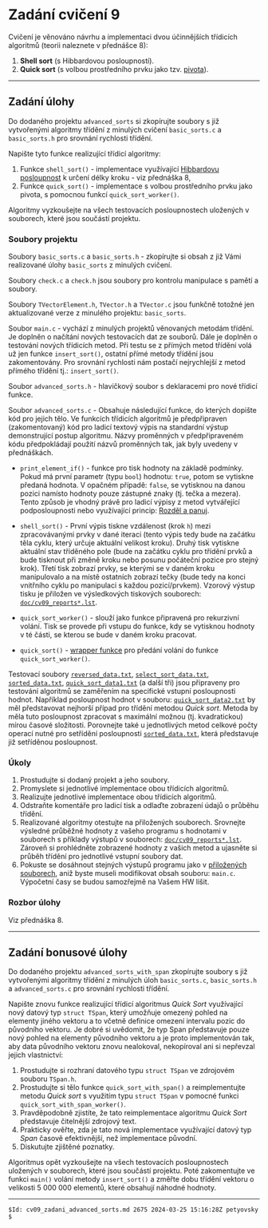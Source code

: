 ﻿# Zadání cvičení 9

Cvičení je věnováno návrhu a implementaci dvou účinnějších třídicích algoritmů (teorii naleznete v přednášce 8):

  1. **Shell sort** (s Hibbardovou posloupností).
  2. **Quick sort** (s volbou prostředního prvku jako tzv. [pivota](https://cs.wikipedia.org/wiki/Pivot)).

---

## Zadání úlohy
Do dodaného projektu `advanced_sorts` si zkopírujte soubory s již vytvořenými algoritmy třídění z minulých cvičení 
`basic_sorts.c` a `basic_sorts.h` pro srovnání rychlosti třídění.

Napište tyto funkce realizující třídicí algoritmy:

 1. Funkce `shell_sort()` - implementace využívající [Hibbardovu posloupnost](https://en.wikipedia.org/wiki/Shellsort#Gap_sequences) k určení délky kroku - viz přednáška 8,
 2. Funkce `quick_sort()` - implementace s volbou prostředního prvku jako pivota, s pomocnou
    funkcí `quick_sort_worker()`.

Algoritmy vyzkoušejte na všech testovacích posloupnostech uložených v souborech, které jsou součástí projektu.


### Soubory projektu

Soubory `basic_sorts.c` a `basic_sorts.h` - zkopírujte si obsah z již Vámi realizované úlohy `basic_sorts` z minulých cvičení.

Soubory `check.c` a `check.h` jsou soubory pro kontrolu manipulace s pamětí a soubory.

Soubory `TVectorElement.h`, `TVector.h` a `TVector.c` jsou funkčně totožné jen aktualizované verze z minulého projektu: `basic_sorts`.

Soubor `main.c` - vychází z minulých projektů věnovaných metodám třídění. Je doplněn o načítání nových testovacích dat ze souborů. 
Dále je doplněn o testování nových třídicích metod. Při testu se z přímých metod třídění volá už jen 
funkce `insert_sort()`, ostatní přímé metody třídění jsou zakomentovány.
Pro srovnání rychlosti nám postačí nejrychlejší z metod přímého třídění tj.: `insert_sort()`.

Soubor `advanced_sorts.h` - hlavičkový soubor s deklaracemi pro nové třídicí funkce.

Soubor `advanced_sorts.c` - Obsahuje následující funkce, do kterých dopište kód pro jejich tělo. Ve funkcích třídicích 
algoritmů je předpřipraven (zakomentovaný) kód pro ladicí textový výpis na standardní výstup demonstrující postup algoritmu.
Názvy proměnných v předpřipraveném kódu předpokládají použití názvů proměnných tak, jak byly uvedeny v přednáškách.

  - `print_element_if()` - funkce pro tisk hodnoty na základě podmínky. Pokud má první parametr 
     (typu `bool`) hodnotu: `true`, potom se vytiskne předaná hodnota. V opačném případě: `false`, 
     se vytisknou na danou pozici namísto hodnoty pouze zástupné znaky (tj. tečka a mezera). 
     Tento způsob je vhodný právě pro ladicí výpisy z metod vytvářející podposloupnosti nebo využívající princip: [Rozděl a panuj](https://cs.wikipedia.org/wiki/Rozd%C4%9Bl_a_panuj_(algoritmus)).

  - `shell_sort()` - První výpis tiskne vzdálenost (krok `h`) mezi zpracovávanými prvky v dané iteraci (tento výpis tedy bude na začátku těla cyklu, který určuje aktuální velikost kroku). 
     Druhý tisk vytiskne aktuální stav tříděného pole (bude na začátku cyklu pro třídění prvků a 
     bude tisknout při změně kroku nebo posunu počáteční pozice pro stejný krok). 
     Třetí tisk zobrazí prvky, se kterými se v daném kroku manipulovalo a na místě ostatních 
     zobrazí tečky (bude tedy na konci vnitřního cyklu po manipulaci s každou pozicí/prvkem). 
     Vzorový výstup tisku je přiložen ve výsledkových tiskových souborech: [`doc/cv09_reports*.lst`](examples.html).

  - `quick_sort_worker()` - slouží jako funkce připravená pro rekurzivní volání. 
     Tisk se provede při vstupu do funkce, kdy se vytisknou hodnoty v té části, se kterou se bude v daném kroku pracovat.

  - `quick_sort()` - [wrapper funkce](https://en.wikipedia.org/wiki/Wrapper_function) pro předání volání do funkce `quick_sort_worker()`.


Testovací soubory [`reversed_data.txt`](pages.html), [`select_sort_data.txt`](pages.html), [`sorted_data.txt`](pages.html), [`quick_sort_data1.txt`](pages.html) 
(a další tři) jsou připraveny pro testování algoritmů se zaměřením na specifické vstupní posloupnosti hodnot.
Například posloupnost hodnot v souboru: [`quick_sort_data2.txt`](pages.html) by měl představovat nejhorší případ pro třídění metodou *Quick sort*. Metoda by 
měla tuto posloupnost zpracovat s maximální možnou (tj. kvadratickou) mírou časové složitosti. 
Porovnejte také u jednotlivých metod celkové počty operací nutné pro setřídění posloupnosti [`sorted_data.txt`](pages.html), která představuje již setříděnou posloupnost.


### Úkoly

  1. Prostudujte si dodaný projekt a jeho soubory.
  2. Promyslete si jednotlivé implementace obou třídicích algoritmů.
  3. Realizujte jednotlivé implementace obou třídicích algoritmů.
  4. Odstraňte komentáře pro ladicí tisk a odlaďte zobrazení údajů o průběhu třídění.
  5. Realizované algoritmy otestujte na přiložených souborech. 
     Srovnejte výsledné průběžné hodnoty z vašeho programu s hodnotami v souborech s příklady výstupů v souborech: [`doc/cv09_reports*.lst`](examples.html).   
     Zároveň si prohlédněte zobrazené hodnoty z vašich metod a ujasněte si průběh třídění pro jednotlivé vstupní soubory dat.
  6. Pokuste se dosáhnout stejných výstupů programu jako v [přiložených souborech](examples.html), aniž byste museli modifikovat obsah souboru: 
     `main.c`. Výpočetní časy se budou samozřejmě na Vašem HW lišit.

### Rozbor úlohy

Viz přednáška 8.

---

## Zadání bonusové úlohy
Do dodaného projektu `advanced_sorts_with_span` zkopírujte soubory s již vytvořenými algoritmy třídění z minulých úloh 
`basic_sorts.c`, `basic_sorts.h` a `advanced_sorts.c` pro srovnání rychlosti třídění.

Napište znovu funkce realizující třídicí algoritmus *Quick Sort* využívající nový datový typ `struct TSpan`, který umožňuje omezený pohled na elementy jiného vektoru a to včetně definice omezení intervalu pozic do původního vektoru. Je dobré si uvědomit, že typ Span představuje pouze nový pohled na elementy původního vektoru a je proto implementován tak, aby data původního vektoru znovu nealokoval, nekopíroval ani si nepřevzal jejich vlastnictví:

 1. Prostudujte si rozhraní datového typu `struct TSpan` ve zdrojovém souboru `TSpan.h`.
 2. Prostudujte si tělo funkce `quick_sort_with_span()` a reimplementujte metodu *Quick sort* s využitím typu `struct TSpan` v pomocné
    funkci `quick_sort_with_span_worker()`.
 3. Pravděpodobně zjistíte, že tato reimplementace algoritmu *Quick Sort* představuje čitelnější zdrojový text.
 4. Prakticky ověřte, zda je tato nová implementace využívající datový typ *Span* časově efektivnější, než implementace původní.
 5. Diskutujte zjištěné poznatky.

Algoritmus opět vyzkoušejte na všech testovacích posloupnostech uložených v souborech, které jsou součástí projektu. Poté zakomentujte ve funkci `main()`
volání metody `insert_sort()` a změřte dobu třídění vektoru o velikosti 5 000 000 elementů, které obsahují náhodné hodnoty.

---

`$Id: cv09_zadani_advanced_sorts.md 2675 2024-03-25 15:16:28Z petyovsky $`
